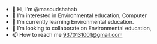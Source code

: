 - 👋 Hi, I’m @masoudshahab
- 👀 I’m interested in Environmental education, Computer
- 🌱 I’m currently learning Environmental education.
- 💞️ I’m looking to collaborate on Environmental education, 
- 📫 How to reach me 9370131001@gmail.com

<!---
masoudshahab/masoudshahab is a ✨ special ✨ repository because its `README.md` (this file) appears on your GitHub profile.
You can click the Preview link to take a look at your changes.
--->
